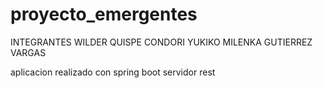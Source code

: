 # proyecto_emergentes

INTEGRANTES
WILDER QUISPE CONDORI
YUKIKO MILENKA GUTIERREZ VARGAS

aplicacion realizado con spring boot servidor rest
